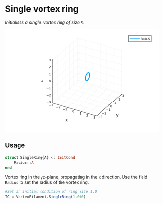 # Single vortex ring

*Initialises a single, vortex ring of size ``R``.*

![ Single vortex ring](../assets/single_ring.gif)

## Usage
```julia
struct SingleRing{A} <: InitCond
    Radius::A
end
```
Vortex ring in the ``yz``-plane, propagating in the ``x`` direction. Use the field `Radius` to set the radius of the vortex ring.

```julia
#Set an initial condition of ring size 1.0
IC = VortexFilament.SingleRing(1.0f0)
```
